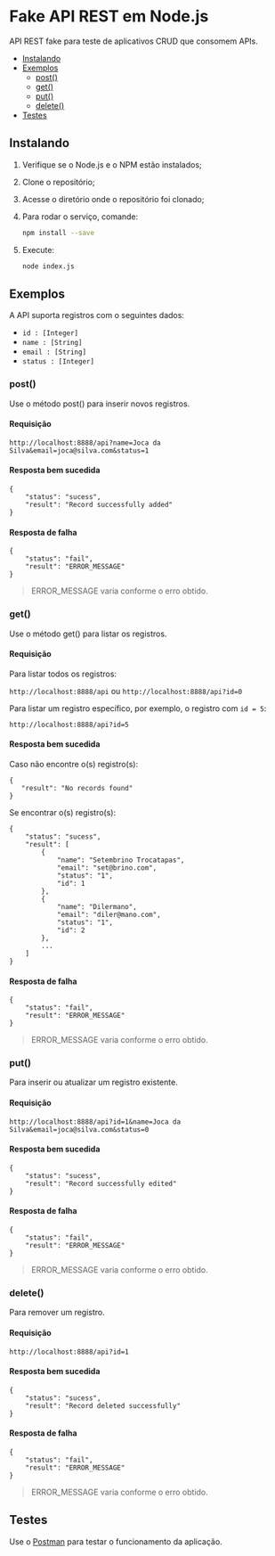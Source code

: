 # Fake API REST em Node.js

API REST fake para teste de aplicativos CRUD que consomem APIs.

* [Instalando](#instalando)
* [Exemplos](#exemplos)
    * [post()](#post)
    * [get()](#get)
    * [put()](#put)
    * [delete()](#delete)
* [Testes](#testes)

## Instalando

1. Verifique se o Node.js e o NPM estão instalados;
2. Clone o repositório;
3. Acesse o diretório onde o repositório foi clonado;
4. Para rodar o serviço, comande:

    ```sh 
    npm install --save
    ```
5. Execute:
 
    ```sh
    node index.js
    ```

## Exemplos

A API suporta registros com o seguintes dados:

- `id : [Integer]`
- `name : [String]`
- `email : [String]`
- `status : [Integer]`

### post()

Use o método post() para inserir novos registros.

#### Requisição

``` http://localhost:8888/api?name=Joca da Silva&email=joca@silva.com&status=1 ```

#### Resposta bem sucedida

```
{
    "status": "sucess",
    "result": "Record successfully added"
} 
```
#### Resposta de falha

```
{
    "status": "fail",
    "result": "ERROR_MESSAGE"
} 
```
> ERROR_MESSAGE varia conforme o erro obtido.
 
### get()
 Use o método get() para listar os registros.
 
 #### Requisição
 
 Para listar todos os registros:
 
`http://localhost:8888/api`
ou
`http://localhost:8888/api?id=0`

Para listar um registro específico, por exemplo, o registro com `id = 5`:

 `http://localhost:8888/api?id=5`
 
 #### Resposta bem sucedida
 Caso não encontre o(s) registro(s):
```
{
   "result": "No records found"
} 
``` 
Se encontrar o(s) registro(s):
```
{
    "status": "sucess",
    "result": [
        {
            "name": "Setembrino Trocatapas",
            "email": "set@brino.com",
            "status": "1",
            "id": 1
        },
        {
            "name": "Dilermano",
            "email": "diler@mano.com",
            "status": "1",
            "id": 2
        },
        ...
    ]
}
```
#### Resposta de falha

```
{
    "status": "fail",
    "result": "ERROR_MESSAGE"
} 
```
> ERROR_MESSAGE varia conforme o erro obtido.

### put()
Para inserir ou atualizar um registro existente.
#### Requisição
`http://localhost:8888/api?id=1&name=Joca da Silva&email=joca@silva.com&status=0`
#### Resposta bem sucedida

```
{
    "status": "sucess",
    "result": "Record successfully edited"
}
```
#### Resposta de falha

```
{
    "status": "fail",
    "result": "ERROR_MESSAGE"
} 
```
> ERROR_MESSAGE varia conforme o erro obtido.

### delete()
Para remover um registro.
#### Requisição
`http://localhost:8888/api?id=1`
#### Resposta bem sucedida

```
{
    "status": "sucess",
    "result": "Record deleted successfully"
}
```
#### Resposta de falha

```
{
    "status": "fail",
    "result": "ERROR_MESSAGE"
} 
```
> ERROR_MESSAGE varia conforme o erro obtido.

## Testes
Use o [Postman](https://www.postman.com/downloads/) para testar o funcionamento da aplicação.
